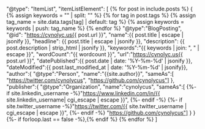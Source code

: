 "@type": "ItemList",
    "itemListElement": [
      {% for post in include.posts %}
      {
        {% assign keywords = "" | split: "" %}
        {% for tag in post.tags %}
          {% assign tag_name = site.data.tags[tag] | default: tag %}
          {% assign keywords = keywords | push: tag_name %}
        {% endfor %}
        "@type":"BlogPosting",
        "@id": "https://cynolyc.us{{ post.url }}",
        "name":{{ post.title | escape | jsonify }},
        "headline": {{ post.title | escape | jsonify }},
        "description": {{ post.description | strip_html | jsonify }},
        "keywords":"{{ keywords | join: ", " | escape }}",
        "wordCount":"{{ wordcount }}",
        "url":"https://cynolyc.us{{ post.url }}",
        "datePublished":{{ post.date | date: '%Y-%m-%d'  | jsonify }},
        "dateModified":{{ post.last_modified_at | date: '%Y-%m-%d'  | jsonify}},
        "author":{
           "@type":"Person",
           "name":"{{site.author}}",
           "sameAs":[
             "https://twitter.com/cynolycus",
             "https://github.com/cynolycus"]
        },
        "publisher":{
          "@type":"Organization",
          "name":"cynolycus",
          "sameAs":[
            {%- if site.linkedin_username -%}"https://www.linkedin.com/in/{{ site.linkedin_username| cgi_escape | escape }}", {%- endif -%}
            {%- if site.twitter_username -%}"https://twitter.com/{{ site.twitter_username | cgi_escape | escape }}", {%- endif -%}
            "https://github.com/cynolycus"]
         }
        }
      {%- if forloop.last == false  -%},{% endif %}
      {% endfor %}
    ]
